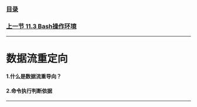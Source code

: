 ### [目录](https://github.com/Letitmiss/Linux-learning/blob/master/README.md)
### [上一节  11.3 Bash操作环境](https://github.com/Letitmiss/Linux-learning/edit/master/blog/11.3bash.md)
----
# 数据流重定向

#### 1.什么是数据流重导向？
#### 2.命令执行判断依据
----
